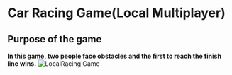 # Car Racing Game(Local Multiplayer)
## Purpose of the game
**In this game, two people face obstacles and the first to reach the finish line wins.**
![LocalRacing Game](https://github.com/Sslegendars/Unity-Simple-Game-Project/assets/135840601/b382caa4-b94c-4cc4-b401-064c590bfb00)


